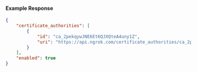 <!-- Code generated for API Clients. DO NOT EDIT. -->

#### Example Response

```json
{
	"certificate_authorities": [
		{
			"id": "ca_2pekqywJNE6Et6QJXQteA4uny1Z",
			"uri": "https://api.ngrok.com/certificate_authorities/ca_2pekqywJNE6Et6QJXQteA4uny1Z"
		}
	],
	"enabled": true
}
```
